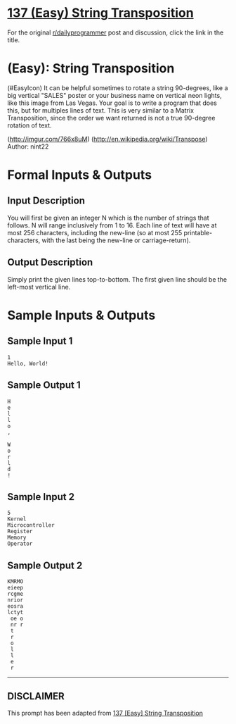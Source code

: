 # [137 (Easy) String Transposition](https://www.reddit.com/r/dailyprogrammer/comments/1m1jam/081313_challenge_137_easy_string_transposition/)

For the original [r/dailyprogrammer](https://www.reddit.com/r/dailyprogrammer/) post and discussion, click the link in the title.

#  (Easy): String Transposition
(#EasyIcon)
It can be helpful sometimes to rotate a string 90-degrees, like a big vertical "SALES" poster or your business name on vertical neon lights, like this image from Las Vegas. Your goal is to write a program that does this, but for multiples lines of text. This is very similar to a Matrix Transposition, since the order we want returned is not a true 90-degree rotation of text.

(http://imgur.com/766x8uM)
(http://en.wikipedia.org/wiki/Transpose)
Author: nint22

# Formal Inputs & Outputs
## Input Description
You will first be given an integer N which is the number of strings that follows. N will range inclusively from 1 to 16. Each line of text will have at most 256 characters, including the new-line (so at most 255 printable-characters, with the last being the new-line or carriage-return).

## Output Description
Simply print the given lines top-to-bottom. The first given line should be the left-most vertical line.

# Sample Inputs & Outputs
## Sample Input 1

```
1
Hello, World!
```
## Sample Output 1

```
H
e
l
l
o
,

W
o
r
l
d
!
```
## Sample Input 2

```
5
Kernel
Microcontroller
Register
Memory
Operator
```
## Sample Output 2

```
KMRMO
eieep
rcgme
nrior
eosra
lctyt
 oe o
 nr r
 t
 r
 o
 l
 l
 e
 r
```

----
## **DISCLAIMER**
This prompt has been adapted from [137 [Easy] String Transposition](https://www.reddit.com/r/dailyprogrammer/comments/1m1jam/081313_challenge_137_easy_string_transposition/
)
